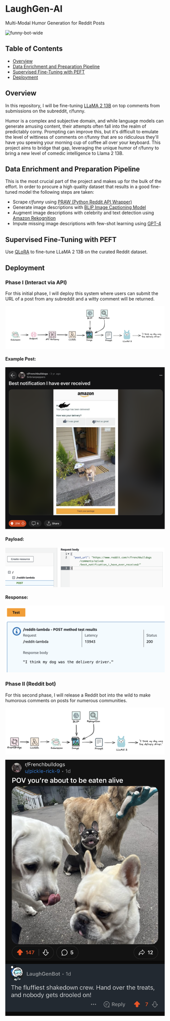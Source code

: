 # LaughGen-AI
Multi-Modal Humor Generation for Reddit Posts

![funny-bot-wide](https://github.com/jrbarclay37/LaughGen-AI/blob/main/images/funny-bot-wide.png?raw=true)

## Table of Contents

- [Overview](#overview)
- [Data Enrichment and Preparation Pipeline](#data-enrichment-and-preparation-pipeline)
- [Supervised Fine-Tuning with PEFT](#supervised-fine-tuning-with-peft)
- [Deployment](#deployment)

## Overview

In this repository, I will be fine-tuning [LLaMA 2 13B](https://huggingface.co/meta-llama/Llama-2-13b) on top comments from submissions on the subreddit, r/funny.

Humor is a complex and subjective domain, and while language models can generate amusing content, their attempts often fall into the realm of predictably corny. Prompting can improve this, but it's difficult to emulate the level of wittiness of comments on r/funny that are so ridiculous they'll have you spewing your morning cup of coffee all over your keyboard. This project aims to bridge that gap, leveraging the unique humor of r/funny to bring a new level of comedic intelligence to Llama 2 13B.

## Data Enrichment and Preparation Pipeline
This is the most crucial part of the project and makes up for the bulk of the effort. In order to procure a high quality dataset that results in a good fine-tuned model the following steps are taken:
- Scrape *r/funny* using [PRAW (Python Reddit API Wrapper)](https://praw.readthedocs.io/en/stable/)
- Generate image descriptions with [BLIP Image Captioning Model](https://huggingface.co/Salesforce/blip-image-captioning-large)
- Augment image descriptions with celebrity and text detection using [Amazon Rekognition](https://aws.amazon.com/rekognition/)
- Impute missing image descriptions with few-shot learning using [GPT-4](https://openai.com/gpt-4)

## Supervised Fine-Tuning with PEFT
Use [QLoRA](https://github.com/artidoro/qlora) to fine-tune LLaMA 2 13B on the curated Reddit dataset.

## Deployment

### Phase I (Interact via API)
For this initial phase, I will deploy this system where users can submit the URL of a post from any subreddit and a witty comment will be returned. 

![deployment_phase_i_diagram](https://github.com/jrbarclay37/LaughGen-AI/blob/main/images/deployment_phase_i_diagram.png?raw=true)

#### Example Post:
![amazon-delivery-post](https://github.com/jrbarclay37/LaughGen-AI/blob/main/images/model_results/amazon_delivery_french_bulldog.png?raw=true)
#### Payload:
![amazon-delivery-payload](https://github.com/jrbarclay37/LaughGen-AI/blob/main/images/model_results/amazon_delivery_payload.png?raw=true)
#### Response:
![amazon-delivery-response](https://github.com/jrbarclay37/LaughGen-AI/blob/main/images/model_results/amazon_delivery_response.png?raw=true)

### Phase II (Reddit bot)
For this second phase, I will release a Reddit bot into the wild to make humorous comments on posts for numerous communities.

![deployment_phase_ii_diagram](https://github.com/jrbarclay37/LaughGen-AI/blob/main/images/deployment_phase_ii_diagram.png?raw=true)

![r_frenchbulldogs_comment](https://github.com/jrbarclay37/LaughGen-AI/blob/main/images/model_results/r_frenchbulldogs_comment.jpg?raw=true)
